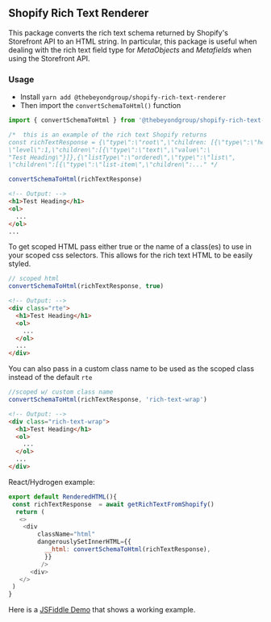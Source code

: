 ## Shopify Rich Text Renderer

This package converts the rich text schema returned by Shopify's Storefront API to an HTML string. In particular, this package is useful when dealing with the rich text field type for _MetaObjects_ and _Metafields_ when using the Storefront API.

### Usage

- Install `yarn add @thebeyondgroup/shopify-rich-text-renderer`
- Then import the `convertSchemaToHtml()` function

```javascript
import { convertSchemaToHtml } from '@thebeyondgroup/shopify-rich-text-renderer'

/*  this is an example of the rich text Shopify returns
const richTextResponse = {\"type\":\"root\",\"children: [{\"type\":\"heading\"
\"level\":1,\"children\":[{\"type\":\"text\",\"value\":\
"Test Heading\"}]},{\"listType\":\"ordered\",\"type\":\"list\",
\"children\":[{\"type\":\"list-item\",\"children\":..." */

convertSchemaToHtml(richTextResponse)
```

```html
<!-- Output: -->
<h1>Test Heading</h1>
<ol>
  ...
</ol>
...
```

To get scoped HTML pass either true or the name of a class(es) to use in your scoped css selectors. This allows for the rich text HTML to be easily styled.

```javascript
// scoped html
convertSchemaToHtml(richTextResponse, true)
```

```html
<!-- Output: -->
<div class="rte">
  <h1>Test Heading</h1>
  <ol>
    ...
  </ol>
  ...
</div>
```

You can also pass in a custom class name to be used as the scoped class instead of the default `rte`

```javascript
//scoped w/ custom class name
convertSchemaToHtml(richTextResponse, 'rich-text-wrap')
```

```html
<!-- Output: -->
<div class="rich-text-wrap">
  <h1>Test Heading</h1>
  <ol>
    ...
  </ol>
  ...
</div>
```

React/Hydrogen example:

```javascript
export default RenderedHTML(){
 const richTextResponse  = await getRichTextFromShopify()
  return (
   <>
    <div
        className="html"
        dangerouslySetInnerHTML={{
          __html: convertSchemaToHtml(richTextResponse),
          }}
         />
      <div>
   </>
 )
}
```

Here is a [JSFiddle Demo](https://jsfiddle.net/psmzrojd/) that shows a working example.
